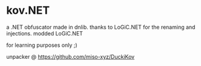# kov.NET
a .NET obfuscator made in dnlib. thanks to LoGiC.NET for the renaming and injections.
modded LoGiC.NET


for learning purposes only ;)

unpacker @ https://github.com/miso-xyz/DuckiKov
